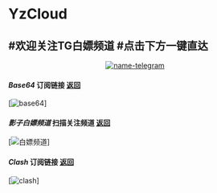 # **YzCloud**

**#欢迎关注TG白嫖频道**
**#点击下方一键直达**
-------------------------
<div align="center">


 [![name-telegram][svg-telegram]][telegram]
<!--此处隔开，不然无法正确编译；这是注释文本，不会显示-->
 [git-license]: ./LICENSE
 [git-nodes]: ./url
 [git-clash]: ./Clash.yaml
 [telegram]: https://t.me/yzcloud
 [svg-telegram]: https://img.shields.io/badge/Telegram-@yzcloud-blue.svg?style=plastic


</div>


#### *Base64* 订阅链接  [返回](#ios)
[![base64](https://raw.githubusercontent.com/ublubeu/yzcloud/main/images/Base64.jpg "扫描添加订阅")]
#### *影子白嫖频道*  扫描关注频道  [返回](#ios)
[![白嫖频道](https://raw.githubusercontent.com/ublubeu/yzcloud/main/images/yzpd.jpg "扫描关注频道")]
#### *Clash* 订阅链接  [返回](#ios)
[![clash](https://raw.githubusercontent.com/ublubeu/yzcloud/main/images/Clash.jpg "扫描添加订阅")]


